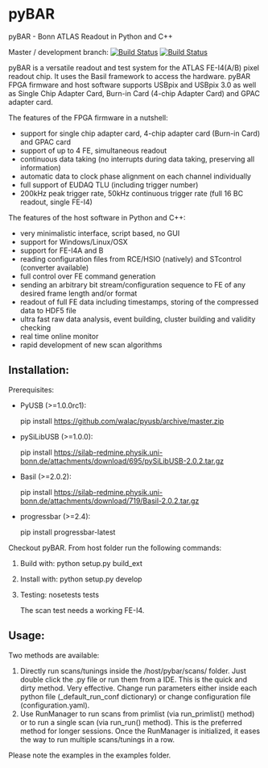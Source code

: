 # pyBAR

pyBAR - Bonn ATLAS Readout in Python and C++

Master / development branch: [![Build Status](https://travis-ci.org/SiLab-Bonn/pyBAR.svg?branch=master)](https://travis-ci.org/SiLab-Bonn/pyBAR)
[![Build Status](https://travis-ci.org/SiLab-Bonn/pyBAR.svg?branch=development)](https://travis-ci.org/SiLab-Bonn/pyBAR)

pyBAR is a versatile readout and test system for the ATLAS FE-I4(A/B) pixel readout chip. It uses the Basil framework to access the hardware.
pyBAR FPGA firmware and host software supports USBpix and USBpix 3.0 as well as Single Chip Adapter Card, Burn-in Card (4-chip Adapter Card) and GPAC adapter card. 

The features of the FPGA firmware in a nutshell:
- support for single chip adapter card, 4-chip adapter card (Burn-in Card) and GPAC card
- support of up to 4 FE, simultaneous readout
- continuous data taking (no interrupts during data taking, preserving all information)
- automatic data to clock phase alignment on each channel individually
- full support of EUDAQ TLU (including trigger number)
- 200kHz peak trigger rate, 50kHz continuous trigger rate (full 16 BC readout, single FE-I4)

The features of the host software in Python and C++:
- very minimalistic interface, script based, no GUI
- support for Windows/Linux/OSX
- support for FE-I4A and B
- reading configuration files from RCE/HSIO (natively) and STcontrol (converter available)
- full control over FE command generation
- sending an arbitrary bit stream/configuration sequence to FE of any desired frame length and/or format
- readout of full FE data including timestamps, storing of the compressed data to HDF5 file
- ultra fast raw data analysis, event building, cluster building and validity checking
- real time online monitor
- rapid development of new scan algorithms

Installation:
------------
Prerequisites:
- PyUSB (>=1.0.0rc1):

  pip install https://github.com/walac/pyusb/archive/master.zip

- pySiLibUSB (>=1.0.0):

  pip install https://silab-redmine.physik.uni-bonn.de/attachments/download/695/pySiLibUSB-2.0.2.tar.gz

- Basil (>=2.0.2):

  pip install https://silab-redmine.physik.uni-bonn.de/attachments/download/719/Basil-2.0.2.tar.gz

- progressbar (>=2.4):

  pip install progressbar-latest

Checkout pyBAR. From host folder run the following commands:

1. Build with:
   python setup.py build_ext

2. Install with:
   python setup.py develop

3. Testing:
   nosetests tests

   The scan test needs a working FE-I4.


Usage:
-----
Two methods are available:

1. Directly run scans/tunings inside the /host/pybar/scans/ folder. Just double click the .py file or run them from a IDE. This is the quick and dirty method. Very effective. Change run parameters either inside each python file (_default_run_conf dictionary) or change configuration file (configuration.yaml).
2. Use RunManager to run scans from primlist (via run_primlist() method) or to run a single scan (via run_run() method). This is the preferred method for longer sessions. Once the RunManager is initialized, it eases the way to run multiple scans/tunings in a row.

Please note the examples in the examples folder.
